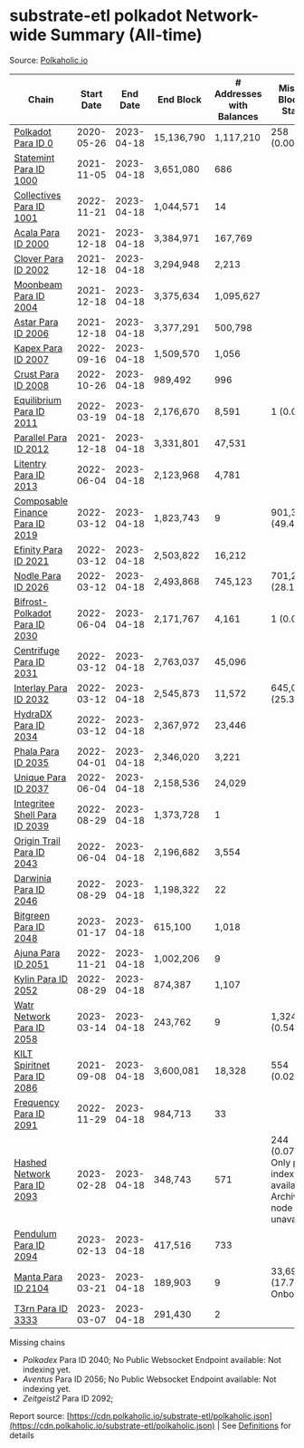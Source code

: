 # substrate-etl polkadot Network-wide Summary (All-time)

Source: [Polkaholic.io](https://polkaholic.io)


| Chain            | Start Date | End Date | End Block | # Addresses with Balances | Missing Blocks / Status |
| ---------------- | ---------- | ---------| --------- | ------------------------- | ----------------------- |
| [Polkadot Para ID 0](/polkadot/0-polkadot) | 2020-05-26 | 2023-04-18 | 15,136,790 |  1,117,210 | 258 (0.00%)  |
| [Statemint Para ID 1000](/polkadot/1000-statemint) | 2021-11-05 | 2023-04-18 | 3,651,080 |  686 |    |
| [Collectives Para ID 1001](/polkadot/1001-collectives) | 2022-11-21 | 2023-04-18 | 1,044,571 |  14 |    |
| [Acala Para ID 2000](/polkadot/2000-acala) | 2021-12-18 | 2023-04-18 | 3,384,971 |  167,769 |    |
| [Clover Para ID 2002](/polkadot/2002-clover) | 2021-12-18 | 2023-04-18 | 3,294,948 |  2,213 |    |
| [Moonbeam Para ID 2004](/polkadot/2004-moonbeam) | 2021-12-18 | 2023-04-18 | 3,375,634 |  1,095,627 |    |
| [Astar Para ID 2006](/polkadot/2006-astar) | 2021-12-18 | 2023-04-18 | 3,377,291 |  500,798 |    |
| [Kapex Para ID 2007](/polkadot/2007-kapex) | 2022-09-16 | 2023-04-18 | 1,509,570 |  1,056 |    |
| [Crust Para ID 2008](/polkadot/2008-crust) | 2022-10-26 | 2023-04-18 | 989,492 |  996 |    |
| [Equilibrium Para ID 2011](/polkadot/2011-equilibrium) | 2022-03-19 | 2023-04-18 | 2,176,670 |  8,591 | 1 (0.00%)  |
| [Parallel Para ID 2012](/polkadot/2012-parallel) | 2021-12-18 | 2023-04-18 | 3,331,801 |  47,531 |    |
| [Litentry Para ID 2013](/polkadot/2013-litentry) | 2022-06-04 | 2023-04-18 | 2,123,968 |  4,781 |    |
| [Composable Finance Para ID 2019](/polkadot/2019-composable) | 2022-03-12 | 2023-04-18 | 1,823,743 |  9 | 901,367 (49.42%)  |
| [Efinity Para ID 2021](/polkadot/2021-efinity) | 2022-03-12 | 2023-04-18 | 2,503,822 |  16,212 |    |
| [Nodle Para ID 2026](/polkadot/2026-nodle) | 2022-03-12 | 2023-04-18 | 2,493,868 |  745,123 | 701,244 (28.12%)  |
| [Bifrost-Polkadot Para ID 2030](/polkadot/2030-bifrost-dot) | 2022-06-04 | 2023-04-18 | 2,171,767 |  4,161 | 1 (0.00%)  |
| [Centrifuge Para ID 2031](/polkadot/2031-centrifuge) | 2022-03-12 | 2023-04-18 | 2,763,037 |  45,096 |    |
| [Interlay Para ID 2032](/polkadot/2032-interlay) | 2022-03-12 | 2023-04-18 | 2,545,873 |  11,572 | 645,081 (25.34%)  |
| [HydraDX Para ID 2034](/polkadot/2034-hydradx) | 2022-03-12 | 2023-04-18 | 2,367,972 |  23,446 |    |
| [Phala Para ID 2035](/polkadot/2035-phala) | 2022-04-01 | 2023-04-18 | 2,346,020 |  3,221 |    |
| [Unique Para ID 2037](/polkadot/2037-unique) | 2022-06-04 | 2023-04-18 | 2,158,536 |  24,029 |    |
| [Integritee Shell Para ID 2039](/polkadot/2039-integritee-shell) | 2022-08-29 | 2023-04-18 | 1,373,728 |  1 |    |
| [Origin Trail Para ID 2043](/polkadot/2043-origintrail) | 2022-06-04 | 2023-04-18 | 2,196,682 |  3,554 |    |
| [Darwinia Para ID 2046](/polkadot/2046-darwinia) | 2022-08-29 | 2023-04-18 | 1,198,322 |  22 |    |
| [Bitgreen Para ID 2048](/polkadot/2048-bitgreen) | 2023-01-17 | 2023-04-18 | 615,100 |  1,018 |    |
| [Ajuna Para ID 2051](/polkadot/2051-ajuna) | 2022-11-21 | 2023-04-18 | 1,002,206 |  9 |    |
| [Kylin Para ID 2052](/polkadot/2052-kylin) | 2022-08-29 | 2023-04-18 | 874,387 |  1,107 |    |
| [Watr Network Para ID 2058](/polkadot/2058-watr) | 2023-03-14 | 2023-04-18 | 243,762 |  9 | 1,324 (0.54%)  |
| [KILT Spiritnet Para ID 2086](/polkadot/2086-kilt) | 2021-09-08 | 2023-04-18 | 3,600,081 |  18,328 | 554 (0.02%)  |
| [Frequency Para ID 2091](/polkadot/2091-frequency) | 2022-11-29 | 2023-04-18 | 984,713 |  33 |    |
| [Hashed Network Para ID 2093](/polkadot/2093-hashed) | 2023-02-28 | 2023-04-18 | 348,743 |  571 | 244 (0.07%) Only partial index available: Archive node unavailable |
| [Pendulum Para ID 2094](/polkadot/2094-pendulum) | 2023-02-13 | 2023-04-18 | 417,516 |  733 |    |
| [Manta Para ID 2104](/polkadot/2104-manta) | 2023-03-21 | 2023-04-18 | 189,903 |  9 | 33,698 (17.74%) Onboarding |
| [T3rn Para ID 3333](/polkadot/3333-t3rn) | 2023-03-07 | 2023-04-18 | 291,430 |  2 |    |

Missing chains


* *Polkadex* Para ID 2040; No Public Websocket Endpoint available: Not indexing yet.
* *Aventus* Para ID 2056; No Public Websocket Endpoint available: Not indexing yet.
* *Zeitgeist2* Para ID 2092; 

Report source: [https://cdn.polkaholic.io/substrate-etl/polkaholic.json](https://cdn.polkaholic.io/substrate-etl/polkaholic.json) | See [Definitions](/DEFINITIONS.md) for details
